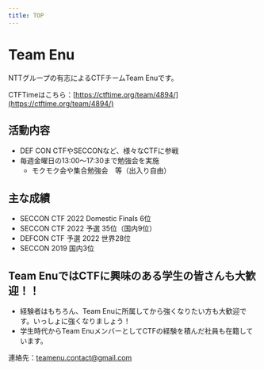 ```yaml
---
title: TOP
---
```


# Team Enu

NTTグループの有志によるCTFチームTeam Enuです。

CTFTimeはこちら：[https://ctftime.org/team/4894/](https://ctftime.org/team/4894/)

## 活動内容

- DEF CON CTFやSECCONなど、様々なCTFに参戦
- 毎週金曜日の13:00〜17:30まで勉強会を実施
  - モクモク会や集合勉強会　等（出入り自由）

## 主な成績

- SECCON CTF 2022 Domestic Finals 6位
- SECCON CTF 2022 予選 35位（国内9位）
- DEFCON CTF 予選 2022 世界28位
- SECCON 2019 国内3位

## Team EnuではCTFに興味のある学生の皆さんも大歓迎！！

- 経験者はもちろん、Team Enuに所属してから強くなりたい方も大歓迎です。いっしょに強くなりましょう！
- 学生時代からTeam EnuメンバーとしてCTFの経験を積んだ社員も在籍しています。

連絡先：teamenu.contact@gmail.com


